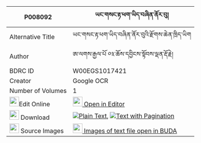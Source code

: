 |P008092|ཡང་གསང་རྟ་ཕག་ཡིད་བཞིན་ནོར་བུ། 
| --- | --- 
|Alternative Title |ཡང་གསང་རྟ་ཕག་ཡིད་བཞིན་ནོར་བུའི་རྫོགས་ཆེན་ཁྲིད་ཡིག
|Author| ཨ་ལགས་རྒྱལ་པོ ༠༣་ཆོས་དབྱིངས་སྟོབས་ལྡན་རྡོ་རྗེ།
|BDRC ID | W00EGS1017421
|Creator | Google OCR
|Number of Volumes| 1
|<img width="25" src="https://img.icons8.com/color/25/000000/edit-property.png">Edit Online| [<img width="25" src="https://avatars.githubusercontent.com/u/45091458?s=200&v=4"> Open in Editor](http://editor.openpecha.org/P008092)
|<img width="25" src="https://img.icons8.com/fluent/48/000000/download-2.png"/>  Download | [![](https://img.icons8.com/color/20/000000/txt.png)Plain Text](https://github.com/Openpecha/P008092/releases/download/v1/yangsang_ta_pak_yishyin_norbu_plain_P008092.zip), [![](https://img.icons8.com/color/20/000000/txt.png)Text with Pagination](https://github.com/Openpecha/P008092/releases/download/v1/yangsang_ta_pak_yishyin_norbu_pages_P008092.zip)
|<img width="25" src="https://img.icons8.com/plasticine/100/000000/pictures-folder.png"/>  Source Images | [<img width="25" src="https://library.bdrc.io/icons/BUDA-small.svg"> Images of text file open in BUDA](https://library.bdrc.io/show/bdr:W00EGS1017421)